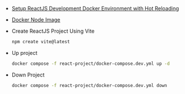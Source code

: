 - [Setup ReactJS Development Docker Environment with Hot Reloading](https://youtu.be/UVKhteWHzp4?si=BK2X-C8jpfpW4CfS)

- [Docker Node Image](https://hub.docker.com/_/node)

- Create ReactJS Project Using Vite

    ```sh
    npm create vite@latest
    ```

- Up project

    ```sh
    docker compose -f react-project/docker-compose.dev.yml up -d
    ```

- Down Project

    ```sh
    docker compose -f react-project/docker-compose.dev.yml down
    ```